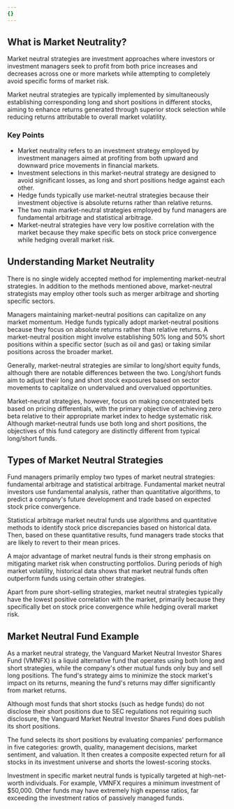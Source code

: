 ```yaml
---
{}
---
```


## What is Market Neutrality?

Market neutral strategies are investment approaches where investors or investment managers seek to profit from both price increases and decreases across one or more markets while attempting to completely avoid specific forms of market risk.

Market neutral strategies are typically implemented by simultaneously establishing corresponding long and short positions in different stocks, aiming to enhance returns generated through superior stock selection while reducing returns attributable to overall market volatility.

### Key Points

- Market neutrality refers to an investment strategy employed by investment managers aimed at profiting from both upward and downward price movements in financial markets.
- Investment selections in this market-neutral strategy are designed to avoid significant losses, as long and short positions hedge against each other.
- Hedge funds typically use market-neutral strategies because their investment objective is absolute returns rather than relative returns.
- The two main market-neutral strategies employed by fund managers are fundamental arbitrage and statistical arbitrage.
- Market-neutral strategies have very low positive correlation with the market because they make specific bets on stock price convergence while hedging overall market risk.

## Understanding Market Neutrality

There is no single widely accepted method for implementing market-neutral strategies. In addition to the methods mentioned above, market-neutral strategists may employ other tools such as merger arbitrage and shorting specific sectors.

Managers maintaining market-neutral positions can capitalize on any market momentum. Hedge funds typically adopt market-neutral positions because they focus on absolute returns rather than relative returns. A market-neutral position might involve establishing 50% long and 50% short positions within a specific sector (such as oil and gas) or taking similar positions across the broader market.

Generally, market-neutral strategies are similar to long/short equity funds, although there are notable differences between the two. Long/short funds aim to adjust their long and short stock exposures based on sector movements to capitalize on undervalued and overvalued opportunities.

Market-neutral strategies, however, focus on making concentrated bets based on pricing differentials, with the primary objective of achieving zero beta relative to their appropriate market index to hedge systematic risk. Although market-neutral funds use both long and short positions, the objectives of this fund category are distinctly different from typical long/short funds.

## Types of Market Neutral Strategies

Fund managers primarily employ two types of market neutral strategies: fundamental arbitrage and statistical arbitrage. Fundamental market neutral investors use fundamental analysis, rather than quantitative algorithms, to predict a company's future development and trade based on expected stock price convergence.

Statistical arbitrage market neutral funds use algorithms and quantitative methods to identify stock price discrepancies based on historical data. Then, based on these quantitative results, fund managers trade stocks that are likely to revert to their mean prices.

A major advantage of market neutral funds is their strong emphasis on mitigating market risk when constructing portfolios. During periods of high market volatility, historical data shows that market neutral funds often outperform funds using certain other strategies.

Apart from pure short-selling strategies, market neutral strategies typically have the lowest positive correlation with the market, primarily because they specifically bet on stock price convergence while hedging overall market risk.

## Market Neutral Fund Example

As a market neutral strategy, the Vanguard Market Neutral Investor Shares Fund (VMNFX) is a liquid alternative fund that operates using both long and short strategies, while the company's other mutual funds only buy and sell long positions. The fund's strategy aims to minimize the stock market's impact on its returns, meaning the fund's returns may differ significantly from market returns.

Although most funds that short stocks (such as hedge funds) do not disclose their short positions due to SEC regulations not requiring such disclosure, the Vanguard Market Neutral Investor Shares Fund does publish its short positions.

The fund selects its short positions by evaluating companies' performance in five categories: growth, quality, management decisions, market sentiment, and valuation. It then creates a composite expected return for all stocks in its investment universe and shorts the lowest-scoring stocks.

Investment in specific market neutral funds is typically targeted at high-net-worth individuals. For example, VMNFX requires a minimum investment of $50,000. Other funds may have extremely high expense ratios, far exceeding the investment ratios of passively managed funds.